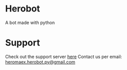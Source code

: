 # Herobot
A bot made with python

# Support
Check out the support server [here](https://discord.gg/mRJJ3cR)
Contact us per email: heromaex.herobot.py@gmail.com
